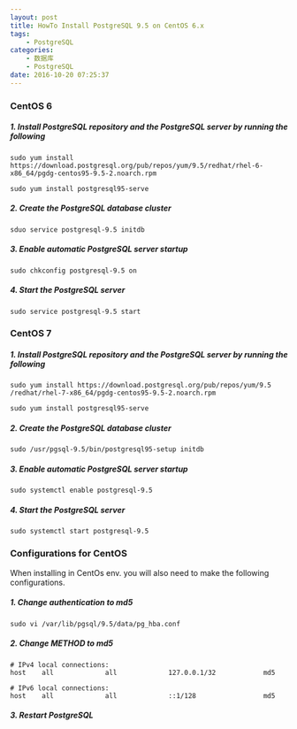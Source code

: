 ```yaml
---
layout: post
title: HowTo Install PostgreSQL 9.5 on CentOS 6.x
tags: 
    - PostgreSQL
categories: 
    - 数据库
    - PostgreSQL
date: 2016-10-20 07:25:37
---
```


### CentOS 6

##### 1. Install PostgreSQL repository and the PostgreSQL server by running the following

```
sudo yum install https://download.postgresql.org/pub/repos/yum/9.5/redhat/rhel-6-x86_64/pgdg-centos95-9.5-2.noarch.rpm

sudo yum install postgresql95-serve
```

##### 2. Create the PostgreSQL database cluster

```
sduo service postgresql-9.5 initdb
```

##### 3. Enable automatic PostgreSQL server startup

```
sudo chkconfig postgresql-9.5 on
```

##### 4. Start the PostgreSQL server

```
sudo service postgresql-9.5 start
```

### CentOS 7

##### 1. Install PostgreSQL repository and the PostgreSQL server by running the following

```
sudo yum install https://download.postgresql.org/pub/repos/yum/9.5 /redhat/rhel-7-x86_64/pgdg-centos95-9.5-2.noarch.rpm

sudo yum install postgresql95-serve
```

##### 2. Create the PostgreSQL database cluster

```
sudo /usr/pgsql-9.5/bin/postgresql95-setup initdb
```

##### 3. Enable automatic PostgreSQL server startup

```
sudo systemctl enable postgresql-9.5
```

##### 4. Start the PostgreSQL server

```
sudo systemctl start postgresql-9.5
```

### Configurations for CentOS

When installing in CentOs env. you will also need to make the following configurations.

##### 1. Change authentication to md5

```
sudo vi /var/lib/pgsql/9.5/data/pg_hba.conf
```

##### 2. Change METHOD to md5

```
# IPv4 local connections:
host    all             all             127.0.0.1/32            md5

# IPv6 local connections:
host    all             all             ::1/128                 md5
```

##### 3. Restart PostgreSQL
